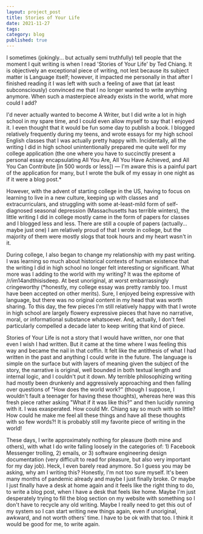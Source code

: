 ```yaml
---
layout: project_post
title: Stories of Your Life
date: 2021-11-27
tags:
category: blog
published: true
---
```


I sometimes (jokingly... but actually semi truthfully) tell people that the moment I quit writing is when I read 'Stories of Your Life' by Ted Chiang. It is objectively an exceptional piece of writing, not lest because its subject matter is Language itself; however, it impacted me personally in that after I finished reading it I was left with such a feeling of awe that (at least subconsciously) convinced me that I no longer wanted to write anything anymore. When such a masterpiece already exists in the world, what more could I add?

I'd never actually wanted to become A Writer, but I did write a lot in high school in my spare time, and I could even allow myself to say that I enjoyed it. I even thought that it would be fun some day to publish a book. I blogged relatively frequently during my teens, and wrote essays for my high school English classes that I was actually pretty happy with. Incidentally, all the writing I did in high school unintentionally prepared me quite well for my college application (the one where you have to succinctly present a personal essay encapsulating All You Are, All You Have Achieved, and All You Can Contribute [in 500 words or less]) — I'm aware this is a painful part of the application for many, but I wrote the bulk of my essay in one night as if it were a blog post.*

However, with the advent of starting college in the US, having to focus on learning to live in a new culture, keeping up with classes and extracurriculars, and struggling with some at-least-mild form of self-diagnosed seasonal depression (Massachusetts has terrible winters), the little writing I did in college mostly came in the form of papers for classes and I blogged less and less. There are still a couple of papers (actually... maybe just one) I am relatively proud of that I wrote in college, but the majority of them were mostly slogs that took hours and my heart wasn't in it. 

During college, I also began to change my relationship with my past writing. I was learning so much about historical contexts of human existence that the writing I did in high school no longer felt interesting or significant. What more was I adding to the world with my writing? It was the epitome of /r/im14andthisisdeep. At best unoriginal, at worst embarrassingly cringeworthy (\*honestly, my college essay was pretty rambly too. I must have been accepted on other merits). Sure, I enjoyed being expressive with language, but there was no original content in my head that was worth sharing. To this day, the few pieces I'm still relatively happy with that I wrote in high school are largely flowery expressive pieces that have no narrative, moral, or informational substance whatsoever. And, actually, I don't feel particularly compelled a decade later to keep writing that kind of piece.

Stories of Your Life is not a story that I would have written, nor one that even I wish I had written. But it came at the time where I was feeling this way and became the nail in that coffin. It felt like the antithesis of what I had written in the past and anything I could write in the future. The language is simple on the surface but with layers of meaning given the subject of the story, the narrative is original, well bounded in both textual length and internal logic, and I couldn't put it down. My terrible philosophizing writing had mostly been drunkenly and aggressively approaching and then falling over questions of "How does the world work?" (though I suppose, I wouldn't fault a teenager for having these thoughts), whereas here was this fresh piece rather asking "What if it was like this?" and then lucidly running with it. I was exasperated. How could Mr. Chiang say so much with so little? How could he make me feel all these things and have all these thoughts with so few words?! It is probably still my favorite piece of writing in the world! 

These days, I write approximately nothing for pleasure (both mine and others), with what I do write falling loosely in the categories of: 1) Facebook Messenger trolling, 2) emails, or 3) software engineering design documentation (very difficult to read for pleasure, but also very important for my day job). Heck, I even barely read anymore. So I guess you may be asking, why am I writing this? Honestly, I'm not too sure myself. It's been many months of pandemic already and maybe I just finally broke. Or maybe I just finally have a desk at home again and it feels like the right thing to do, to write a blog post, when I have a desk that feels like home. Maybe I'm just desperately trying to fill the blog section on my website with something so I don't have to recycle any old writing. Maybe I really need to get this out of my system so I can start writing new things again, even if unoriginal, awkward, and not worth others' time. I have to be ok with that too. I think it would be good for me, to write again.
